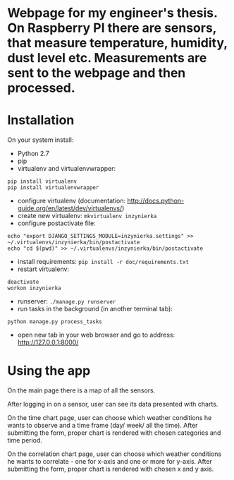 Webpage for my engineer's thesis.  On Raspberry PI there are sensors, that measure temperature, humidity, dust level etc.  Measurements are sent to the webpage and then processed. 
==============================================================================================================================================================================

Installation
============

On your system install: 

* Python 2.7
* pip
* virtualenv and virtualenvwrapper:
```
pip install virtualenv
pip install virtualenvwrapper
```
* configure virtualenv (documentation: http://docs.python-guide.org/en/latest/dev/virtualenvs/)
* create new virtualenv: 
```mkvirtualenv inzynierka```
* configure postactivate file: 
```
echo "export DJANGO_SETTINGS_MODULE=inzynierka.settings" >> ~/.virtualenvs/inzynierka/bin/postactivate
echo "cd $(pwd)" >> ~/.virtualenvs/inzynierka/bin/postactivate 
```
* install requirements: 
```pip install -r doc/requirements.txt```
* restart virtualenv:
```
deactivate
workon inzynierka
```
* runserver:
```./manage.py runserver```
* run tasks in the background (in another terminal tab):
```
python manage.py process_tasks
```
* open new tab in your web browser and go to address: http://127.0.0.1:8000/


Using the app
============

On the main page there is a map of all the sensors. 

After logging in on a sensor, user can see its data presented with charts.

On the time chart page, user can choose which weather conditions he wants to observe and a time frame (day/ week/ all the time). After submitting the form, proper chart is rendered with chosen categories and time period.

On the correlation chart page, user can choose which weather conditions he wants to correlate - one for x-axis and one or more for y-axis. After submitting the form, proper chart is rendered with chosen x and y axis.
